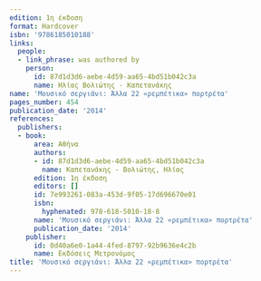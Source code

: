 ```yaml
---
edition: 1η έκδοση
format: Hardcover
isbn: '9786185010188'
links:
  people:
  - link_phrase: was authored by
    person:
      id: 87d1d3d6-aebe-4d59-aa65-4bd51b042c3a
      name: Ηλίας Βολιώτης - Καπετανάκης
name: 'Μουσικό σεργιάνι: Άλλα 22 «ρεμπέτικα» πορτρέτα'
pages_number: 454
publication_date: '2014'
references:
  publishers:
  - book:
      area: Αθήνα
      authors:
      - id: 87d1d3d6-aebe-4d59-aa65-4bd51b042c3a
        name: Καπετανάκης - Βολιώτης, Ηλίας
      edition: 1η έκδοση
      editors: []
      id: 7e993261-083a-453d-9f05-17d696670e01
      isbn:
        hyphenated: 978-618-5010-18-8
      name: 'Μουσικό σεργιάνι: Άλλα 22 «ρεμπέτικα» πορτρέτα'
      publication_date: '2014'
    publisher:
      id: 0d40a6e0-1a44-4fed-8797-92b9636e4c2b
      name: Εκδόσεις Μετρονόμος
title: 'Μουσικό σεργιάνι: Άλλα 22 «ρεμπέτικα» πορτρέτα'
---
```


